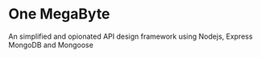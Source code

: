 # One MegaByte

An simplified and opionated API design framework using Nodejs, Express MongoDB and Mongoose